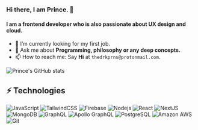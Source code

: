 ### Hi there, I am Prince. 👋

#### I am a frontend developer who is also passionate about UX design and cloud.

- 🔭 I’m currently looking for my first job.
- 💬 Ask me about **Programming, philosophy or any deep concepts.**
- 📫 How to reach me: Say **Hi** at `thedrkprns@protonmail.com`.


![Prince's GitHub stats](https://github-readme-stats.vercel.app/api?username=drkPrince&hide=contribs,prs)

## ⚡ Technologies

![JavaScript](https://img.shields.io/badge/-JavaScript-black?style=flat-square&logo=javascript)
![TailwindCSS](https://img.shields.io/badge/-Tailwind-black?style=flat-square&logo=Tailwind-CSS)
![Firebase](https://img.shields.io/badge/-Firebase-black?style=flat-square&logo=firebase)
![Nodejs](https://img.shields.io/badge/-Nodejs-black?style=flat-square&logo=Node.js)
![React](https://img.shields.io/badge/-React-black?style=flat-square&logo=react)
![NextJS](https://img.shields.io/badge/-Next.js-black?style=flat-square&logo=Next.js)
![MongoDB](https://img.shields.io/badge/-MongoDB-black?style=flat-square&logo=mongodb)
![GraphQL](https://img.shields.io/badge/-GraphQL-black?style=flat-square&logo=graphql)
![Apollo GraphQL](https://img.shields.io/badge/-Apollo%20GraphQL-black?style=flat-square&logo=apollo-graphql)
![PostgreSQL](https://img.shields.io/badge/-PostgreSQL-black?style=flat-square&logo=postgresql)
![Amazon AWS](https://img.shields.io/badge/Amazon%20AWS-black?style=flat-square&logo=amazon-aws)
![Git](https://img.shields.io/badge/-Git-black?style=flat-square&logo=git)

